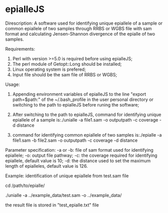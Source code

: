 # epialleJS
Direscription:
A software used for identifying unique epiallele of a sample or common epiallele of two samples through RRBS or WGBS file with sam format and calculating Jensen-Shannon divergence of the epialle of two samples. 

Requirements:
1) Perl with version >=5.0 is required before using epialleJS;
2) The perl module of Getopt::Long should be installed;
3) Linux operating system is prefered;
4) Input file should be the sam file of RRBS or WGBS;

Usage:

1. Appending environment variables of epialleJS to the line "export path=$path:" of the ~/.bash_profile in the user personal directory or switching to the path to epialleJS before runing the software;

2. After switching to the path to epialleJS, command for identifying unique epiallele of a sample is:./unialle -a file1.sam -o outputpath -c coverage -d distance

3. command for identifying common epiallele of two samples is:./epialle -a file1.sam -b file2.sam -o outputpath -c coverage -d distance

Parameter specification:
-a or -b: file of sam format used for identifying epiallele;
-o: output file pathway;
-c: the coverage required for identifying epiallele, default value is 10;
-d: the distance used to set the maximum length of epialleles, default value is 126.

Example:
identification of unique epiallele from test.sam file

cd /path/to/epialle/

./unialle -a ../example_data/test.sam -o ../example_data/

the result file is stored in "test_epialle.txt" file

